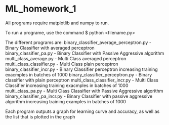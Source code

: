 # ML_homework_1

All programs require matplotlib and numpy to run.

To run a programe, use the command
$ python <filename.py>


The different programs are:
binary_classifier_average_perceptron.py - Binary Classifier with averaged perceptron  
binary_classifier_pa.py                 - Binary Classifier with Passive Aggressive algorithm
multi_class_average.py                  - Multi Class averaged perceptron
multi_class_classifier.py               - Multi Class plain perceptron
binary_classifier_incr.py               - Binary Classifier perceptron increasing training exacmples in batches of 1000
binary_classifier_perceptron.py         - Binary classifier with plain perceptron
multi_class_classifier_incr.py          - Multi Class Classifier increasing training exacmples in batches of 1000
multi_class_pa.py                       - Multi Class Classifier with Passive Aggressive algorithm
binary_classifier_pa_incr.py            - Binary Classifier with passive aggressive algorithm increasing training examples in batches of 1000

Each program outputs a graph for learning curve and accuracy, as well as the list that is plotted in the graph
